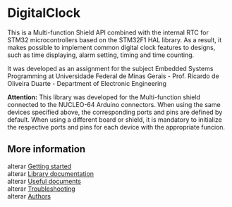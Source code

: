# DigitalClock

This is a Multi-function Shield API combined with the internal RTC for STM32 microcontrollers based on the STM32F1 HAL library. As a result, it makes possible to implement common digital clock features to designs, such as time displaying, alarm setting, timing and time counting.

It was developed as an assignment for the subject Embedded Systems Programming at Universidade Federal de Minas Gerais - Prof. Ricardo de Oliveira Duarte - Department of Electronic Engineering

**Attention:** 
This library was developed for the Multi-function shield connected to the NUCLEO-64 Arduino connectors.
When using the same devices specified above, the corresponding ports and pins are defined by default. When using a different board or shield, it is mandatory to initialize the respective ports and pins for each device with the appropriate funcion.

## More information ##
alterar [Getting started](http://google.com)\
alterar [Library documentation](http://google.com)\
alterar [Useful documents](http://google.com)\
alterar [Troubleshooting](http://google.com)\
alterar [Authors](http://google.com)
